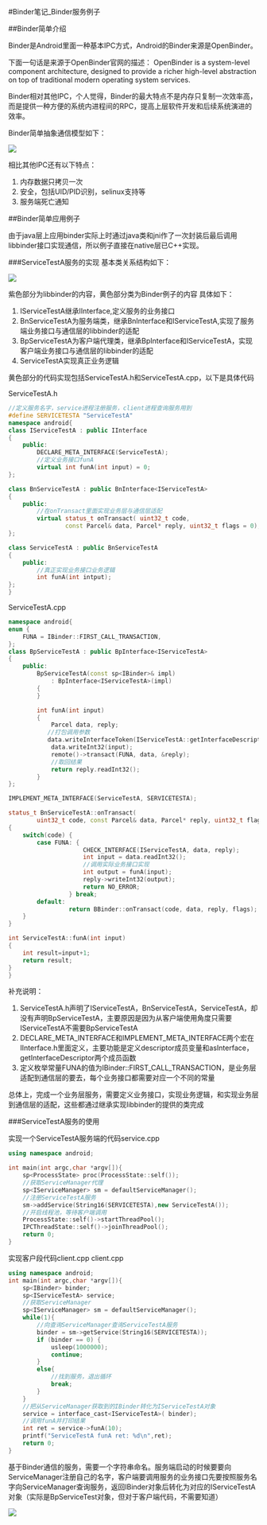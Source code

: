 #Binder笔记_Binder服务例子

##Binder简单介绍

Binder是Android里面一种基本IPC方式，Android的Binder来源是OpenBinder。

下面一句话是来源于OpenBinder官网的描述：
OpenBinder is a system-level component architecture, designed to provide a richer high-level abstraction on top of traditional modern operating system services.

Binder相对其他IPC，个人觉得，Binder的最大特点不是内存只复制一次效率高，而是提供一种方便的系统内进程间的RPC，提高上层软件开发和后续系统演进的效率。

Binder简单抽象通信模型如下：

![](pic/AbstractBinderCommunication.png)

相比其他IPC还有以下特点：
1. 内存数据只拷贝一次
2. 安全，包括UID/PID识别，selinux支持等
3. 服务端死亡通知


##Binder简单应用例子

由于java层上应用binder实际上时通过java类和jni作了一次封装后最后调用libbinder接口实现通信，所以例子直接在native层已C++实现。


###ServiceTestA服务的实现
基本类关系结构如下：

![](pic/ServiceTestA_class.png)

紫色部分为libbinder的内容，黄色部分类为Binder例子的内容
具体如下：
1. IServiceTestA继承IInterface,定义服务的业务接口
2. BnServiceTestA为服务端类，继承BnInterface和IServiceTestA,实现了服务端业务接口与通信层的libbinder的适配
3. BpServiceTestA为客户端代理类，继承BpInterface和IServiceTestA，实现客户端业务接口与通信层的libbinder的适配
4. ServiceTestA实现真正业务逻辑

黄色部分的代码实现包括ServiceTestA.h和ServiceTestA.cpp，以下是具体代码

ServiceTestA.h
```cpp
//定义服务名字，service进程注册服务，client进程查询服务用到
#define SERVICETESTA "ServiceTestA"
namespace android{
class IServiceTestA : public IInterface
{
    public:
        DECLARE_META_INTERFACE(ServiceTestA);
        //定义业务接口funA
        virtual int funA(int input) = 0;
};

class BnServiceTestA : public BnInterface<IServiceTestA>
{
    public:
    	//在onTransact里面实现业务层与通信层适配
        virtual status_t onTransact( uint32_t code,
                const Parcel& data, Parcel* reply, uint32_t flags = 0);
};

class ServiceTestA : public BnServiceTestA
{
    public:
        //真正实现业务接口业务逻辑
        int funA(int intput);
};
}
```

ServiceTestA.cpp
```cpp
namespace android{
enum {
    FUNA = IBinder::FIRST_CALL_TRANSACTION,
};
class BpServiceTestA : public BpInterface<IServiceTestA>
{
    public:
        BpServiceTestA(const sp<IBinder>& impl)
            : BpInterface<IServiceTestA>(impl)
        {
        }

        int funA(int input)
        {
            Parcel data, reply;
           //打包调用参数
		   data.writeInterfaceToken(IServiceTestA::getInterfaceDescriptor());
            data.writeInt32(input);
            remote()->transact(FUNA, data, &reply);
			//取回结果
            return reply.readInt32();
        }
};

IMPLEMENT_META_INTERFACE(ServiceTestA, SERVICETESTA);

status_t BnServiceTestA::onTransact(
        uint32_t code, const Parcel& data, Parcel* reply, uint32_t flags)
{
    switch(code) {
        case FUNA: {
                     CHECK_INTERFACE(IServiceTestA, data, reply);
                     int input = data.readInt32();
					 //调用实际业务接口实现
                     int output = funA(input);
                     reply->writeInt32(output);
                     return NO_ERROR;
                 } break;
        default:
                 return BBinder::onTransact(code, data, reply, flags);
    }
}

int ServiceTestA::funA(int input)
{
    int result=input+1;
    return result;
}
}

```

补充说明：
1. ServiceTestA.h声明了IServiceTestA，BnServiceTestA，ServiceTestA，却没有声明BpServiceTestA，主要原因是因为从客户端使用角度只需要IServiceTestA不需要BpServiceTestA
2. DECLARE_META_INTERFACE和IMPLEMENT_META_INTERFACE两个宏在IInterface.h里面定义，主要功能是定义descriptor成员变量和asInterface，getInterfaceDescriptor两个成员函数
3. 定义枚举常量FUNA的值为IBinder::FIRST_CALL_TRANSACTION，是业务层适配到通信层的要去，每个业务接口都需要对应一个不同的常量

总体上，完成一个业务层服务，需要定义业务接口，实现业务逻辑，和实现业务层到通信层的适配，这些都通过继承实现libbinder的提供的类完成


###ServiceTestA服务的使用

实现一个ServiceTestA服务端的代码service.cpp
```cpp
using namespace android;

int main(int argc,char *argv[]){
    sp<ProcessState> proc(ProcessState::self());
	//获取ServiceManager代理
    sp<IServiceManager> sm = defaultServiceManager();
    //注册ServiceTestA服务
	sm->addService(String16(SERVICETESTA),new ServiceTestA());
	//开启线程池，等待客户端调用
    ProcessState::self()->startThreadPool();
    IPCThreadState::self()->joinThreadPool();
    return 0;
}
```

实现客户段代码client.cpp
client.cpp
```cpp
using namespace android;
int main(int argc,char *argv[]){
    sp<IBinder> binder;
    sp<IServiceTestA> service;
	//获取ServiceManager
    sp<IServiceManager> sm = defaultServiceManager();
    while(1){
	    //向查询ServiceManager查询ServiceTestA服务
        binder = sm->getService(String16(SERVICETESTA));
        if (binder == 0) {
            usleep(1000000);
            continue;
        }
        else{
			//找到服务，退出循环
            break;
        }
    }
	//把从ServiceManager获取到的IBinder转化为IServiceTestA对象
    service = interface_cast<IServiceTestA>( binder);
	//调用funA并打印结果
    int ret = service->funA(10);
    printf("ServiceTestA funA ret: %d\n",ret);
    return 0;
}
```

基于Binder通信的服务，需要一个字符串命名。服务端启动的时候要要向ServiceManager注册自己的名字，客户端要调用服务的业务接口先要按照服务名字向ServiceManager查询服务，返回IBinder对象后转化为对应的IServiceTestA对象（实际是BpServiceTest对象，但对于客户端代码，不需要知道）

![](pic/ServiceTestA_seq.png)
